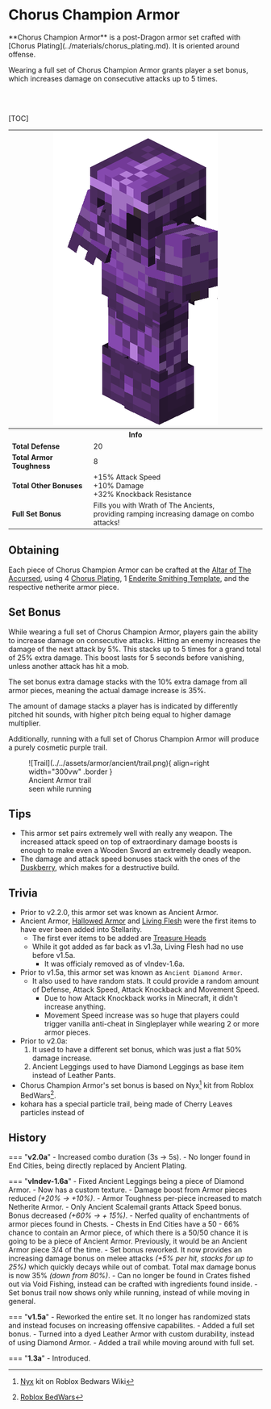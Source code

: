 # Chorus Champion Armor

<div class="result kohara-infobox-grid" markdown>
<div markdown class="kohara-infobox-text">
**Chorus Champion Armor** is a post-Dragon armor set crafted with [Chorus Plating](../materials/chorus_plating.md). It is oriented around offense.

Wearing a full set of Chorus Champion Armor grants player a set bonus, which increases damage on consecutive attacks up to 5 times.

<br><br>

[TOC]

</div>
<div class="kohara-infobox-table">
	<table id="kohara-infobox--item">
		<tr>
			<th colspan="2" class="kohara-infobox--top-image"><img src="../../../assets/armor/ancient/full.png" style="height: auto; image-rendering: auto;"></th>
		</tr>
		<tr>
			<th colspan="2">Info</th>
		</tr>
		<tr>
			<td><b>Total Defense</b></td>
			<td>20</td>
		</tr>
		<tr>
			<td><b>Total Armor Toughness</b></td>
			<td>8</td>
		</tr>
		<tr>
			<td><b>Total Other Bonuses</b></td>
			<td>
				+15% Attack Speed
				<br>
				+10% Damage
				<br>
				+32% Knockback Resistance
			</td>
		</tr>
		<tr>
			<td><b>Full Set Bonus</b></td>
			<td>
			Fills you with Wrath of The Ancients,
			<br>
			providing ramping increasing damage on combo attacks!
			</td>
		</tr>
	</table>
</div>
</div>

## Obtaining
Each piece of Chorus Champion Armor can be crafted at the [Altar of The Accursed](../../mechanics/altar_of_the_accursed.md), using 4 [Chorus Plating](../materials/chorus_plating.md), 1 [Enderite Smithing Template](../materians/enderite_smithing_template.md), and the respective netherite armor piece.


## Set Bonus
While wearing a full set of Chorus Champion Armor, players gain the ability to increase damage on consecutive attacks. Hitting an enemy increases the damage of the next attack by 5%. This stacks up to 5 times for a grand total of 25% extra damage. This boost lasts for 5 seconds before vanishing, unless another attack has hit a mob.

The set bonus extra damage stacks with the 10% extra damage from all armor pieces, meaning the actual damage increase is 35%.

The amount of damage stacks a player has is indicated by differently pitched hit sounds, with higher pitch being equal to higher damage multiplier.

Additionally, running with a full set of Chorus Champion Armor will produce a purely cosmetic purple trail.
<figure markdown>
  ![Trail](../../assets/armor/ancient/trail.png){ align=right width="300vw" .border }
  <figcaption>Ancient Armor trail<br>seen while running</figcaption>
</figure>

## Tips
- This armor set pairs extremely well with really any weapon. The increased attack speed on top of extraordinary damage boosts is enough to make even a Wooden Sword an extremely deadly weapon.
- The damage and attack speed bonuses stack with the ones of the [Duskberry](../trinkets/duskberry.md), which makes for a destructive build.

## Trivia
- Prior to v2.2.0, this armor set was known as Ancient Armor.
- <i class="icon-stellarity icon-stellarity-ancient-armor"></i>Ancient Armor, <i class="icon-stellarity icon-stellarity-hallowed-armor"></i>[Hallowed Armor](hallowed_armor.md) and <i class="icon-stellarity icon-stellarity-living-flesh"></i>[Living Flesh](../trinkets/living_flesh.md) were the first items to have ever been added into Stellarity.
    - The first ever items to be added are [Treasure Heads](../../mechanics/treasure_heads.md)
    - While it got added as far back as v1.3a, <i class="icon-stellarity icon-stellarity-living-flesh"></i>Living Flesh had no use before v1.5a.
        - It was officialy removed as of vIndev-1.6a.
- Prior to v1.5a, this armor set was known as <i class="icon-minecraft icon-minecraft-diamond-chestplate"></i>`Ancient Diamond Armor`.
    - It also used to have random stats. It could provide a random amount of Defense, Attack Speed, Attack Knockback and Movement Speed.
        - Due to how Attack Knockback works in Minecraft, it didn't increase anything.
        - Movement Speed increase was so huge that players could trigger vanilla anti-cheat in Singleplayer while wearing 2 or more armor pieces.
- Prior to v2.0a:
	1. It used to have a different set bonus, which was just a flat 50% damage increase.
	2. Ancient Leggings used to have Diamond Leggings as base item instead of Leather Pants.
- Chorus Champion Armor's set bonus is based on Nyx[^1] kit from Roblox BedWars[^2].
- kohara has a special particle trail, being made of Cherry Leaves particles instead of 

## History
=== "**v2.0a**"
    - Increased combo duration (3s -> 5s).
    - No longer found in End Cities, being directly replaced by Ancient Plating.

=== "**vIndev-1.6a**"
	- Fixed Ancient Leggings being a piece of Diamond Armor.
	- Now has a custom texture.
	- Damage boost from Armor pieces reduced *(+20% -> +10%)*.
	- Armor Toughness per-piece increased to match Netherite Armor.
	- Only Ancient Scalemail grants Attack Speed bonus. Bonus decreased *(+60% -> + 15%)*.
	- Nerfed quality of enchantments of armor pieces found in Chests.
	- Chests in End Cities have a 50 - 66% chance to contain an Armor piece, of which there is a 50/50 chance it is going to be a piece of Ancient Armor. Previously, it would be an Ancient Armor piece 3/4 of the time.
	- Set bonus reworked. It now provides an increasing damage bonus on melee attacks *(+5% per hit, stacks for up to 25%)* which quickly decays while out of combat. Total max damage bonus is now 35% *(down from 80%)*.
	- Can no longer be found in Crates fished out via Void Fishing, instead can be crafted with ingredients found inside.
	- Set bonus trail now shows only while running, instead of while moving in general.

=== "**v1.5a**"
	- Reworked the entire set. It no longer has randomized stats and instead focuses on increasing offensive capabilites.
	- Added a full set bonus.
	- Turned into a dyed Leather Armor with custom durability, instead of using Diamond Armor.
	- Added a trail while moving around with full set.

=== "**1.3a**"
	- Introduced.

[^1]: [Nyx](https://robloxbedwars.fandom.com/wiki/Nyx) kit on Roblox Bedwars Wiki
[^2]: [Roblox BedWars](https://www.roblox.com/games/6872265039/)
